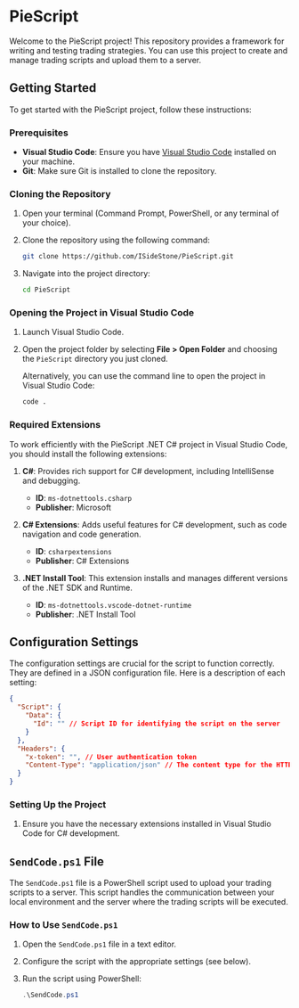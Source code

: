 # PieScript

Welcome to the PieScript project! This repository provides a framework for writing and testing trading strategies. You can use this project to create and manage trading scripts and upload them to a server.

## Getting Started

To get started with the PieScript project, follow these instructions:

### Prerequisites

- **Visual Studio Code**: Ensure you have [Visual Studio Code](https://code.visualstudio.com/) installed on your machine.
- **Git**: Make sure Git is installed to clone the repository.

### Cloning the Repository

1. Open your terminal (Command Prompt, PowerShell, or any terminal of your choice).
2. Clone the repository using the following command:

    ```bash
    git clone https://github.com/ISideStone/PieScript.git
    ```

3. Navigate into the project directory:

    ```bash
    cd PieScript
    ```

### Opening the Project in Visual Studio Code

1. Launch Visual Studio Code.
2. Open the project folder by selecting **File > Open Folder** and choosing the `PieScript` directory you just cloned.

    Alternatively, you can use the command line to open the project in Visual Studio Code:

    ```bash
    code .
    ```


### Required Extensions

To work efficiently with the PieScript .NET C# project in Visual Studio Code, you should install the following extensions:

1. **C#**: Provides rich support for C# development, including IntelliSense and debugging.
   - **ID**: `ms-dotnettools.csharp`
   - **Publisher**: Microsoft

2. **C# Extensions**: Adds useful features for C# development, such as code navigation and code generation.
   - **ID**: `csharpextensions`
   - **Publisher**: C# Extensions

2. **.NET Install Tool**: This extension installs and manages different versions of the .NET SDK and Runtime.
   - **ID**: `ms-dotnettools.vscode-dotnet-runtime`
   - **Publisher**: .NET Install Tool


## Configuration Settings

The configuration settings are crucial for the script to function correctly. They are defined in a JSON configuration file. Here is a description of each setting:

```json
{
  "Script": {
    "Data": {
      "Id": "" // Script ID for identifying the script on the server
    }
  },
  "Headers": {
    "x-token": "", // User authentication token
    "Content-Type": "application/json" // The content type for the HTTP request
  }
}
```

### Setting Up the Project

1. Ensure you have the necessary extensions installed in Visual Studio Code for C# development.

## `SendCode.ps1` File

The `SendCode.ps1` file is a PowerShell script used to upload your trading scripts to a server. This script handles the communication between your local environment and the server where the trading scripts will be executed.

### How to Use `SendCode.ps1`

1. Open the `SendCode.ps1` file in a text editor.
2. Configure the script with the appropriate settings (see below).
3. Run the script using PowerShell:

    ```powershell
    .\SendCode.ps1
    ```
